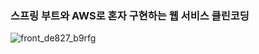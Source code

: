 ### 스프링 부트와 AWS로 혼자 구현하는 웹 서비스 클린코딩
![front_de827_b9rfg](https://user-images.githubusercontent.com/58936137/163902896-805d7250-84a2-4e06-a4b3-d0ad95685e13.jpg)
